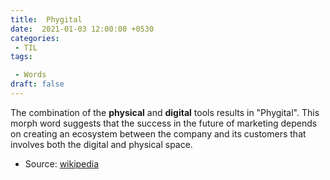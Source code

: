 ```yaml
---
title:  Phygital
date:  2021-01-03 12:00:00 +0530
categories:
 - TIL
tags:

 - Words
draft: false
---
```


The combination of the **physical** and **digital** tools results in "Phygital". This morph word suggests that the success in the future of marketing depends on creating an ecosystem between the company and its customers that involves both the digital and physical space.


   * Source: [wikipedia](https://en.wikipedia.org/wiki/Immersion_marketing)
